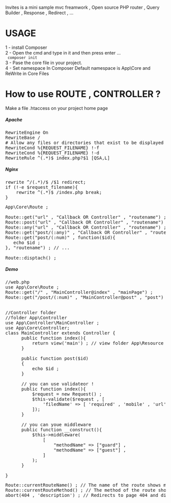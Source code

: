 Invites is a mini sample mvc freamwork , Open source PHP router , Query Builder , Response , Redirect , ... 

<h1>USAGE</h1> 

1 - install Composer <br>
2 - Open the cmd and type in it and then press enter ...<br>
<code langauge="php">
composer init
</code><br>
3 - Pase the core file in your project.<br>
4 - Set namespace In Composer Default namespace is App\Core and ReWrite in Core Files<br>

<h1>How to use ROUTE , CONTROLLER ?</h1>
Make a file .htaccess on your project home page

<h5>Apache</h5>
<pre lang="htaccess">
RewriteEngine On
RewriteBase /
# Allow any files or directories that exist to be displayed directly
RewriteCond %{REQUEST_FILENAME} !-f
RewriteCond %{REQUEST_FILENAME} !-d
RewriteRule ^(.*)$ index.php?$1 [QSA,L]
</pre>
<h5>Nginx</h5>
<pre lang="htaccess">
rewrite ^/(.*)/$ /$1 redirect;
if (!-e $request_filename){
	rewrite ^(.*)$ /index.php break;
}
</pre>


<pre lang="php">
App\Core\Route ;

Route::get("url" , "Callback OR Controller" , "routename") ;
Route::post("url" , "Callback OR Controller" , "routename") ;
Route::any("url" , "Callback OR Controller" , "routename") ;
Route::get("post/(:any)" , "Callback OR Controller" , "routename") ; // you can use wallcard 
Route::get("post/(:num)" , function($id){
   echo $id ; 
}, "routename") ; // ...

Route::disptach() ;
</pre>

<h5>Demo</h5>

<pre lang="php">
//web.php 
use App\Core\Route ; 
Route::get("/" , "MainController@index" , "mainPage") ;
Route::get("/post/(:num)" , "MainController@post" , "post") ;


//Controller folder 
//folder App\Controller
use App\Controller\MainController ;
use App\Core\Controller;
class MainController extends Controller {
      public function index(){
          return view('main') ; // view folder App\Resource basename withOut ".php"
      }

      public function post($id)
      {
          echo $id ;
      }

      // you can use validateor !
      public function index(){
          $request = new Request() ;
          $this-validate($request , [
              'filedName' => [ 'required' , 'mobile' , 'url' , 'persian' , 'ip' , 'email' ] ,
          ]);
      }
      
      // you can youe middleware 
      public function __construct(){
          $this->middleware(
              [
                  "methodName" => ["guard"] ,
                  "methodName" => ["guest"] ,
              ]
          );
      }
      
}
</pre>
<pre lang='php'>
Route::currentRouteName() ; // The name of the route shows me the current page
Route::currentRouteMethod() ; // The method of the route shows me the current page
abort(404 , 'description') ; // Redirects to page 404 and displays the message
</pre>

